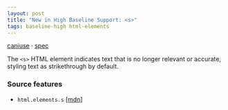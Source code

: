 ```yaml
---
layout: post
title: "New in High Baseline Support: <s>"
tags: baseline-high html-elements
---
```


[caniuse](https://caniuse.com/?search=s) · [spec](https://html.spec.whatwg.org/multipage/text-level-semantics.html#the-s-element)

The `<s>` HTML element indicates text that is no longer relevant or accurate, styling text as strikethrough by default.

### Source features

- ``html.elements.s`` [[mdn]](https://https://developer.mozilla.org/en-US/search?q=html.elements.s)
